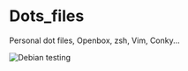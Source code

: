 # Dots_files
Personal dot files, Openbox, zsh, Vim, Conky...

![Debian testing](https://github.com/elsuizo/Dots_files/blob/master/debian_testing.png "Debian testing suizo")
